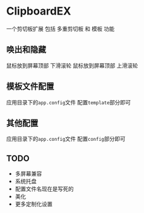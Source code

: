 # ClipboardEX

一个剪切板扩展
包括 多重剪切板 和 模板 功能

## 唤出和隐藏

鼠标放到屏幕顶部 下滑滚轮
鼠标放到屏幕顶部 上滑滚轮

## 模板文件配置

应用目录下的`app.config`文件
配置`template`部分即可

## 其他配置

应用目录下的`app.config`文件
配置`config`部分即可

## TODO

- 多屏幕兼容
- 系统托盘
- 配置文件名现在是写死的
- 美化
- 更多定制化设置